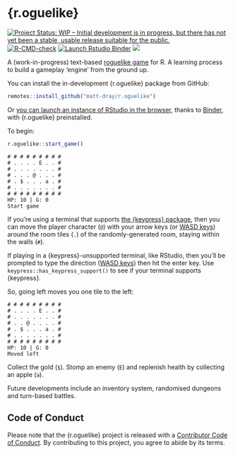 
<!-- README.md is generated from README.Rmd. Please edit that file -->

# {r.oguelike}

<!-- badges: start -->

[![Project Status: WIP – Initial development is in progress, but there
has not yet been a stable, usable release suitable for the
public.](https://www.repostatus.org/badges/latest/wip.svg)](https://www.repostatus.org/#wip)
[![R-CMD-check](https://github.com/matt-dray/r.oguelike/workflows/R-CMD-check/badge.svg)](https://github.com/matt-dray/r.oguelike/actions)
[![Launch Rstudio
Binder](http://mybinder.org/badge_logo.svg)](https://mybinder.org/v2/gh/matt-dray/play-r.oguelike/main?urlpath=rstudio)
[![](https://img.shields.io/badge/@-...$..a....E...-black?style=flat&labelColor=white)](https://en.wikipedia.org/wiki/Roguelike)
<!-- badges: end -->

A (work-in-progress) text-based [roguelike
game](https://en.wikipedia.org/wiki/Roguelike) for R. A learning process
to build a gameplay ‘engine’ from the ground up.

You can install the in-development {r.oguelike} package from GitHub:

``` r
remotes::install_github("matt-dray/r.oguelike")
```

Or [you can launch an instance of RStudio in the
browser](https://mybinder.org/v2/gh/matt-dray/play-r.oguelike/main?urlpath=rstudio),
thanks to [Binder](https://mybinder.org/), with {r.oguelike}
preinstalled.

To begin:

``` r
r.oguelike::start_game()
```

    # # # # # # # # # 
    # . . . . E . . # 
    # . . . . . . . # 
    # . . . @ . . . # 
    # . $ . . . a . # 
    # . . . . . . . # 
    # # # # # # # # # 
    HP: 10 | G: 0 
    Start game

If you’re using a terminal that supports [the {keypress}
package](https://github.com/gaborcsardi/keypress), then you can move the
player character (`@`) with your arrow keys (or [WASD
keys](https://en.wikipedia.org/wiki/Arrow_keys#WASD_keys)) around the
room tiles (`.`) of the randomly-generated room, staying within the
walls (`#`).

If playing in a {keypress}-unsupported terminal, like RStudio, then
you’ll be prompted to type the direction ([WASD
keys](https://en.wikipedia.org/wiki/Arrow_keys#WASD_keys)) then hit the
enter key. Use `keypress::has_keypress_support()` to see if your
terminal supports {keypress}.

So, going left moves you one tile to the left:

    # # # # # # # # # 
    # . . . . E . . # 
    # . . . . . . . # 
    # . . @ . . . . # 
    # . $ . . . a . # 
    # . . . . . . . # 
    # # # # # # # # # 
    HP: 10 | G: 0
    Moved left

Collect the gold (`$`). Stomp an enemy (`E`) and replenish health by
collecting an apple (`a`).

Future developments include an inventory system, randomised dungeons and
turn-based battles.

## Code of Conduct

Please note that the {r.oguelike} project is released with a
[Contributor Code of
Conduct](https://contributor-covenant.org/version/2/0/CODE_OF_CONDUCT.html).
By contributing to this project, you agree to abide by its terms.
